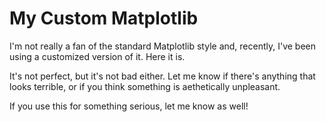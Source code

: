 # My Custom Matplotlib

I'm not really a fan of the standard Matplotlib style and, recently, I've been using a customized version of it. Here it is.

It's not perfect, but it's not bad either. Let me know if there's anything that looks terrible, or if you think something is aethetically unpleasant.

If you use this for something serious, let me know as well!


